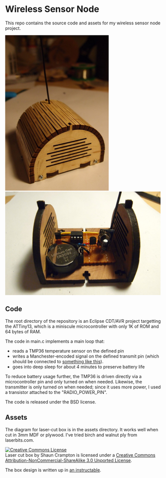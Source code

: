 Wireless Sensor Node
====================

This repo contains the source code and assets for my wireless sensor node 
project.

<img src="https://github.com/fasaxc/WirelessSensorNode/raw/master/assets/box.jpg" width="333" height="500" alt="Completed sensor module">

<img src="https://github.com/fasaxc/WirelessSensorNode/raw/master/assets/node.jpg" width="500" height="333" alt="Completed sensor module">

Code
----

The root directory of the repository is an Eclipse CDT/AVR project targetting
the ATTiny13, which is a miniscule microcontroller with only 1K of ROM and 
64 bytes of RAM.

The code in main.c implements a main loop that:

* reads a TMP36 temperature sensor on the defined pin
* writes a Manchester-encoded signal on the defined transmit pin (which should be connected to <a href="http://www.sparkfun.com/products/10534">something like this</a>).
* goes into deep sleep for about 4 minutes to preserve battery life

To reduce battery usage further, the TMP36 is driven directly via a 
microcontroller pin and only turned on when needed.  Likewise, the transmitter 
is only turned on when needed; since it uses more power, I used a transistor 
attached to the "RADIO_POWER_PIN".

The code is released under the BSD license.

Assets
------

The diagram for laser-cut box is in the assets directory.  It works well when 
cut in 3mm MDF or plywood.  I've tried birch and walnut ply from laserbits.com.

<a rel="license" href="http://creativecommons.org/licenses/by-nc-sa/3.0/"><img alt="Creative Commons License" style="border-width:0" src="http://i.creativecommons.org/l/by-nc-sa/3.0/88x31.png" /></a><br /><span xmlns:dct="http://purl.org/dc/terms/" href="http://purl.org/dc/dcmitype/StillImage" property="dct:title" rel="dct:type">Laser cut box</span> by <span xmlns:cc="http://creativecommons.org/ns#" property="cc:attributionName">Shaun Crampton</span> is licensed under a <a rel="license" href="http://creativecommons.org/licenses/by-nc-sa/3.0/">Creative Commons Attribution-NonCommercial-ShareAlike 3.0 Unported License</a>.

The box design is written up in <a href="http://www.instructables.com/id/Laser-cut-enclosure-with-living-hinge-lid/">an instructable</a>.
